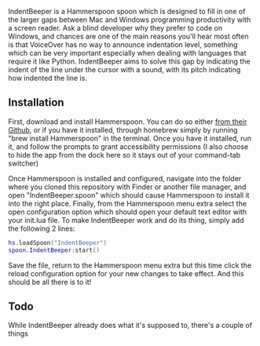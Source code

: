 IndentBeeper is a Hammerspoon spoon which is designed to fill in one of the larger gaps between Mac and Windows programming productivity with a screen reader. Ask a blind developer why they prefer to code on Windows, and chances are one of the main reasons you'll hear most often is that VoiceOver has no way to announce indentation level, something which can be very important especially when dealing with languages that require it like Python. IndentBeeper aims to solve this gap by indicating the indent of the line under the cursor with a sound, with its pitch indicating how indented the line is.

## Installation

First, download and install Hammerspoon. You can do so either [from their Github](https://github.com/Hammerspoon/hammerspoon/releases/latest), or if you have it installed, through homebrew simply by running "brew install Hammerspoon" in the terminal. Once you have it installed, run it, and follow the prompts to grant accessibility permissions (I also choose to hide the app from the dock here so it stays out of your command-tab switcher)

Once Hammerspoon is installed and configured, navigate into the folder where you cloned this repository with Finder or another file manager, and open "IndentBeeper.spoon" which should cause Hammerspoon to install it into the right place. Finally, from the Hammerspoon menu extra select the open configuration option which should open your default text editor with your init.lua file. To make IndentBeeper work and do its thing, simply add the following 2 lines:
```lua
hs.loadSpoon("IndentBeeper")
spoon.IndentBeeper:start()
```

Save the file, return to the Hammerspoon menu extra but this time click the reload configuration option for your new changes to take effect. And this should be all there is to it!

## Todo

While IndentBeeper already does what it's supposed to, there's a couple of things 